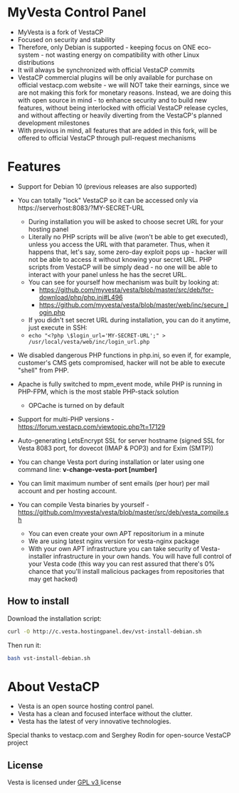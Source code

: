 MyVesta Control Panel
==================================================

* MyVesta is a fork of VestaCP
* Focused on security and stability
* Therefore, only Debian is supported - keeping focus on ONE eco-system - not wasting energy on compatibility with other Linux distributions
* It will always be synchronized with official VestaCP commits
* VestaCP commercial plugins will be only available for purchase on official vestacp.com website - we will NOT take their earnings, since we are not making this fork for monetary reasons. Instead, we are doing this with open source in mind - to enhance security and to build new features, without being interlocked with official VestaCP release cycles, and without affecting or heavily diverting from the VestaCP's planned development milestones
* With previous in mind, all features that are added in this fork, will be offered to official VestaCP through pull-request mechanisms

Features
==================================================

+ Support for Debian 10 (previous releases are also supported)

+ You can totally "lock" VestaCP so it can be accessed only via https://serverhost:8083/?MY-SECRET-URL
    + During installation you will be asked to choose secret URL for your hosting panel
    + Literally no PHP scripts will be alive (won't be able to get executed), unless you access the URL with that parameter. Thus, when it happens that, let's say, some zero-day exploit pops up - hacker will not be able to access it without knowing your secret URL. PHP scripts from VestaCP will be simply dead - no one will be able to interact with your panel unless he has the secret URL.
    + You can see for yourself how mechanism was built by looking at:
      + https://github.com/myvesta/vesta/blob/master/src/deb/for-download/php/php.ini#L496
      + https://github.com/myvesta/vesta/blob/master/web/inc/secure_login.php
    + If you didn't set secret URL during installation, you can do it anytime, just execute in SSH:
    + `echo "<?php \$login_url='MY-SECRET-URL';" > /usr/local/vesta/web/inc/login_url.php`

+ We disabled dangerous PHP functions in php.ini, so even if, for example, customer's CMS gets compromised, hacker will not be able to execute "shell" from PHP.

+ Apache is fully switched to mpm_event mode, while PHP is running in PHP-FPM, which is the most stable PHP-stack solution
    + OPCache is turned on by default

+ Support for multi-PHP versions - https://forum.vestacp.com/viewtopic.php?t=17129

+ Auto-generating LetsEncrypt SSL for server hostname (signed SSL for Vesta 8083 port, for dovecot (IMAP & POP3) and for Exim (SMTP))

+ You can change Vesta port during installation or later using one command line: **v-change-vesta-port [number]**

+ You can limit maximum number of sent emails (per hour) per mail account and per hosting account.

+ You can compile Vesta binaries by yourself - https://github.com/myvesta/vesta/blob/master/src/deb/vesta_compile.sh
    + You can even create your own APT repositorium in a minute
    + We are using latest nginx version for vesta-nginx package
    + With your own APT infrastructure you can take security of Vesta-installer infrastructure in your own hands. You will have full control of your Vesta code (this way you can rest assured that there's 0% chance that you'll install malicious packages from repositories that may get hacked)

How to install
----------------------------
Download the installation script:
```bash
curl -O http://c.vesta.hostingpanel.dev/vst-install-debian.sh
```
Then run it:
```bash
bash vst-install-debian.sh
```

About VestaCP
==================================================

* Vesta is an open source hosting control panel.
* Vesta has a clean and focused interface without the clutter.
* Vesta has the latest of very innovative technologies.

Special thanks to vestacp.com and Serghey Rodin for open-source VestaCP project

License
----------------------------
Vesta is licensed under  [GPL v3 ](https://github.com/serghey-rodin/vesta/blob/master/LICENSE) license

